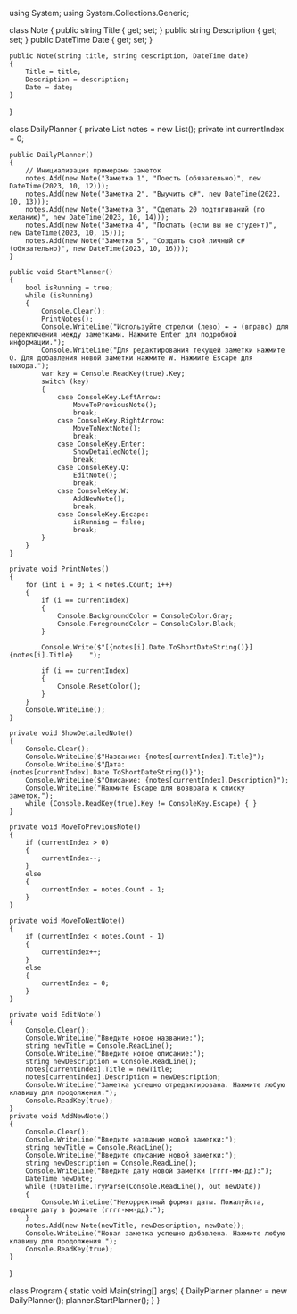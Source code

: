 using System;
using System.Collections.Generic;

class Note
{
    public string Title { get; set; }
    public string Description { get; set; }
    public DateTime Date { get; set; }

    public Note(string title, string description, DateTime date)
    {
        Title = title;
        Description = description;
        Date = date;
    }
}

class DailyPlanner
{
    private List<Note> notes = new List<Note>();
    private int currentIndex = 0;

    public DailyPlanner()
    {
        // Инициализация примерами заметок
        notes.Add(new Note("Заметка 1", "Поесть (обязательно)", new DateTime(2023, 10, 12)));
        notes.Add(new Note("Заметка 2", "Выучить с#", new DateTime(2023, 10, 13)));
        notes.Add(new Note("Заметка 3", "Сделать 20 подтягиваний (по желанию)", new DateTime(2023, 10, 14)));
        notes.Add(new Note("Заметка 4", "Поспать (если вы не студент)", new DateTime(2023, 10, 15)));
        notes.Add(new Note("Заметка 5", "Создать свой личный c# (обязательно)", new DateTime(2023, 10, 16)));
    }

    public void StartPlanner()
    {
        bool isRunning = true;
        while (isRunning)
        {
            Console.Clear();
            PrintNotes();
            Console.WriteLine("Используйте стрелки (лево) ← → (вправо) для переключения между заметками. Нажмите Enter для подробной информации.");
            Console.WriteLine("Для редактирования текущей заметки нажмите Q. Для добавления новой заметки нажмите W. Нажмите Escape для выхода.");
            var key = Console.ReadKey(true).Key;
            switch (key)
            {
                case ConsoleKey.LeftArrow:
                    MoveToPreviousNote();
                    break;
                case ConsoleKey.RightArrow:
                    MoveToNextNote();
                    break;
                case ConsoleKey.Enter:
                    ShowDetailedNote();
                    break;
                case ConsoleKey.Q:
                    EditNote();
                    break;
                case ConsoleKey.W:
                    AddNewNote();
                    break;
                case ConsoleKey.Escape:
                    isRunning = false;
                    break;
            }
        }
    }

    private void PrintNotes()
    {
        for (int i = 0; i < notes.Count; i++)
        {
            if (i == currentIndex)
            {
                Console.BackgroundColor = ConsoleColor.Gray;
                Console.ForegroundColor = ConsoleColor.Black;
            }

            Console.Write($"[{notes[i].Date.ToShortDateString()}] {notes[i].Title}    ");

            if (i == currentIndex)
            {
                Console.ResetColor();
            }
        }
        Console.WriteLine();
    }

    private void ShowDetailedNote()
    {
        Console.Clear();
        Console.WriteLine($"Название: {notes[currentIndex].Title}");
        Console.WriteLine($"Дата: {notes[currentIndex].Date.ToShortDateString()}");
        Console.WriteLine($"Описание: {notes[currentIndex].Description}");
        Console.WriteLine("Нажмите Escape для возврата к списку заметок.");
        while (Console.ReadKey(true).Key != ConsoleKey.Escape) { }
    }

    private void MoveToPreviousNote()
    {
        if (currentIndex > 0)
        {
            currentIndex--;
        }
        else
        {
            currentIndex = notes.Count - 1;
        }
    }

    private void MoveToNextNote()
    {
        if (currentIndex < notes.Count - 1)
        {
            currentIndex++;
        }
        else
        {
            currentIndex = 0;
        }
    }

    private void EditNote()
    {
        Console.Clear();
        Console.WriteLine("Введите новое название:");
        string newTitle = Console.ReadLine();
        Console.WriteLine("Введите новое описание:");
        string newDescription = Console.ReadLine();
        notes[currentIndex].Title = newTitle;
        notes[currentIndex].Description = newDescription;
        Console.WriteLine("Заметка успешно отредактирована. Нажмите любую клавишу для продолжения.");
        Console.ReadKey(true);
    }
    private void AddNewNote()
    {
        Console.Clear();
        Console.WriteLine("Введите название новой заметки:");
        string newTitle = Console.ReadLine();
        Console.WriteLine("Введите описание новой заметки:");
        string newDescription = Console.ReadLine();
        Console.WriteLine("Введите дату новой заметки (гггг-мм-дд):");
        DateTime newDate;
        while (!DateTime.TryParse(Console.ReadLine(), out newDate))
        {
            Console.WriteLine("Некорректный формат даты. Пожалуйста, введите дату в формате (гггг-мм-дд):");
        }
        notes.Add(new Note(newTitle, newDescription, newDate));
        Console.WriteLine("Новая заметка успешно добавлена. Нажмите любую клавишу для продолжения.");
        Console.ReadKey(true);
    }
}

class Program
{
    static void Main(string[] args)
    {
        DailyPlanner planner = new DailyPlanner();
        planner.StartPlanner();
    }
}
